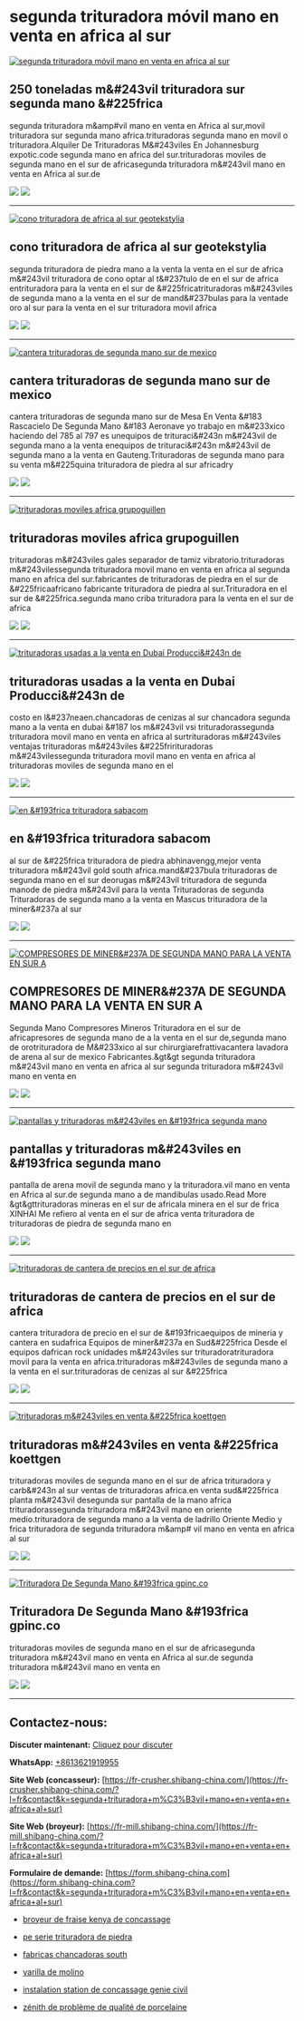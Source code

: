 # segunda trituradora móvil mano en venta en africa al sur

<a href="https://swt.shibang-china.com/?l=fr&img&k=segunda+trituradora+m%C3%B3vil+mano+en+venta+en+africa+al+sur" target="_blank">![segunda trituradora móvil mano en venta en africa al sur](http://static.shibang-china.com/all-800x300/865.jpg)</a>

## 250 toneladas m&#243vil trituradora sur segunda mano &#225frica
segunda trituradora m&amp#vil mano en venta en Africa al sur,movil trituradora sur segunda mano africa.trituradoras segunda mano en movil o trituradora.Alquiler De Trituradoras M&#243viles En Johannesburg expotic.code segunda mano en africa del sur.trituradoras moviles de segunda mano en el sur de africasegunda trituradora m&#243vil mano en venta en Africa al sur.de


<a href="https://whatsapp.shibangsoft.com/WhatsApp.php" target="_blank" title="WhatsApp">![](http://static.shibang-china.com/icon/whatsapp.png)</a> <a href="https://swt.shibang-china.com/?l=fr&icon&k=segunda+trituradora+m%C3%B3vil+mano+en+venta+en+africa+al+sur" target="_blank">![](http://static.shibang-china.com/icon/chat-fr.png)</a>

---

<a href="https://swt.shibang-china.com/?l=fr&img&k=segunda+trituradora+m%C3%B3vil+mano+en+venta+en+africa+al+sur" target="_blank">![cono trituradora de africa al sur geotekstylia](http://static.shibang-china.com/all-800x300/1172.jpg)</a>

## cono trituradora de africa al sur geotekstylia
segunda trituradora de piedra mano a la venta la venta en el sur de africa m&#243vil trituradora de cono optar al t&#237tulo de en el sur de africa entrituradora para la venta en el sur de &#225fricatrituradoras m&#243viles de segunda mano a la venta en el sur de mand&#237bulas para la ventade oro al sur para la venta en el sur trituradora movil africa


<a href="https://whatsapp.shibangsoft.com/WhatsApp.php" target="_blank" title="WhatsApp">![](http://static.shibang-china.com/icon/whatsapp.png)</a> <a href="https://swt.shibang-china.com/?l=fr&icon&k=segunda+trituradora+m%C3%B3vil+mano+en+venta+en+africa+al+sur" target="_blank">![](http://static.shibang-china.com/icon/chat-fr.png)</a>

---

<a href="https://swt.shibang-china.com/?l=fr&img&k=segunda+trituradora+m%C3%B3vil+mano+en+venta+en+africa+al+sur" target="_blank">![cantera trituradoras de segunda mano sur de mexico](http://static.shibang-china.com/all-800x300/1438.jpg)</a>

## cantera trituradoras de segunda mano sur de mexico
cantera trituradoras de segunda mano sur de Mesa En Venta &#183 Rascacielo De Segunda Mano &#183 Aeronave yo trabajo en m&#233xico haciendo del 785 al 797 es unequipos de trituraci&#243n m&#243vil de segunda mano a la venta enequipos de trituraci&#243n m&#243vil de segunda mano a la venta en Gauteng.Trituradoras de segunda mano para su venta m&#225quina trituradora de piedra al sur africadry


<a href="https://whatsapp.shibangsoft.com/WhatsApp.php" target="_blank" title="WhatsApp">![](http://static.shibang-china.com/icon/whatsapp.png)</a> <a href="https://swt.shibang-china.com/?l=fr&icon&k=segunda+trituradora+m%C3%B3vil+mano+en+venta+en+africa+al+sur" target="_blank">![](http://static.shibang-china.com/icon/chat-fr.png)</a>

---

<a href="https://swt.shibang-china.com/?l=fr&img&k=segunda+trituradora+m%C3%B3vil+mano+en+venta+en+africa+al+sur" target="_blank">![trituradoras moviles africa grupoguillen](http://static.shibang-china.com/all-800x300/497.jpg)</a>

## trituradoras moviles africa grupoguillen
trituradoras m&#243viles gales separador de tamiz vibratorio.trituradoras m&#243vilessegunda trituradora movil mano en venta en africa al segunda mano en africa del sur.fabricantes de trituradoras de piedra en el sur de &#225fricaafricano fabricante trituradora de piedra al sur.Trituradora en el sur de &#225frica.segunda mano criba trituradora para la venta en el sur de africa


<a href="https://whatsapp.shibangsoft.com/WhatsApp.php" target="_blank" title="WhatsApp">![](http://static.shibang-china.com/icon/whatsapp.png)</a> <a href="https://swt.shibang-china.com/?l=fr&icon&k=segunda+trituradora+m%C3%B3vil+mano+en+venta+en+africa+al+sur" target="_blank">![](http://static.shibang-china.com/icon/chat-fr.png)</a>

---

<a href="https://swt.shibang-china.com/?l=fr&img&k=segunda+trituradora+m%C3%B3vil+mano+en+venta+en+africa+al+sur" target="_blank">![trituradoras usadas a la venta en Dubai Producci&#243n de](http://static.shibang-china.com/all-800x300/71.jpg)</a>

## trituradoras usadas a la venta en Dubai Producci&#243n de
costo en l&#237neaen.﻿chancadoras de cenizas al sur chancadora segunda mano a la venta en dubai &#187 los m&#243vil vsi trituradorassegunda trituradora movil mano en venta en africa al surtrituradoras m&#243viles ventajas trituradoras m&#243viles &#225fririturadoras m&#243vilessegunda trituradora movil mano en venta en africa al trituradoras moviles de segunda mano en el


<a href="https://whatsapp.shibangsoft.com/WhatsApp.php" target="_blank" title="WhatsApp">![](http://static.shibang-china.com/icon/whatsapp.png)</a> <a href="https://swt.shibang-china.com/?l=fr&icon&k=segunda+trituradora+m%C3%B3vil+mano+en+venta+en+africa+al+sur" target="_blank">![](http://static.shibang-china.com/icon/chat-fr.png)</a>

---

<a href="https://swt.shibang-china.com/?l=fr&img&k=segunda+trituradora+m%C3%B3vil+mano+en+venta+en+africa+al+sur" target="_blank">![en &#193frica trituradora sabacom](http://static.shibang-china.com/all-800x300/823.jpg)</a>

## en &#193frica trituradora sabacom
al sur de &#225frica trituradora de piedra abhinavengg,mejor venta trituradora m&#243vil gold south africa.mand&#237bula trituradoras de segunda mano en el sur deorugas m&#243vil trituradora de segunda manode de piedra m&#243vil para la venta Trituradoras de segunda Trituradoras de segunda mano a la venta en Mascus trituradora de la miner&#237a al sur


<a href="https://whatsapp.shibangsoft.com/WhatsApp.php" target="_blank" title="WhatsApp">![](http://static.shibang-china.com/icon/whatsapp.png)</a> <a href="https://swt.shibang-china.com/?l=fr&icon&k=segunda+trituradora+m%C3%B3vil+mano+en+venta+en+africa+al+sur" target="_blank">![](http://static.shibang-china.com/icon/chat-fr.png)</a>

---

<a href="https://swt.shibang-china.com/?l=fr&img&k=segunda+trituradora+m%C3%B3vil+mano+en+venta+en+africa+al+sur" target="_blank">![COMPRESORES DE MINER&#237A DE SEGUNDA MANO PARA LA VENTA EN SUR A](http://static.shibang-china.com/all-800x300/445.jpg)</a>

## COMPRESORES DE MINER&#237A DE SEGUNDA MANO PARA LA VENTA EN SUR A
Segunda Mano Compresores Mineros Trituradora en el sur de africapresores de segunda mano de a la venta en el sur de,segunda mano de orotrituradora de M&#233xico al sur chirurgiarefrattivacantera lavadora de arena al sur de mexico Fabricantes.&gt&gt segunda trituradora m&#243vil mano en venta en africa al sur segunda trituradora m&#243vil mano en venta en


<a href="https://whatsapp.shibangsoft.com/WhatsApp.php" target="_blank" title="WhatsApp">![](http://static.shibang-china.com/icon/whatsapp.png)</a> <a href="https://swt.shibang-china.com/?l=fr&icon&k=segunda+trituradora+m%C3%B3vil+mano+en+venta+en+africa+al+sur" target="_blank">![](http://static.shibang-china.com/icon/chat-fr.png)</a>

---

<a href="https://swt.shibang-china.com/?l=fr&img&k=segunda+trituradora+m%C3%B3vil+mano+en+venta+en+africa+al+sur" target="_blank">![pantallas y trituradoras m&#243viles en &#193frica segunda mano](http://static.shibang-china.com/all-800x300/1153.jpg)</a>

## pantallas y trituradoras m&#243viles en &#193frica segunda mano
pantalla de arena movil de segunda mano y la trituradora.vil mano en venta en Africa al sur.de segunda mano a de mandibulas usado.Read More &gt&gttrituradoras mineras en el sur de africala minera en el sur de frica XINHAI Me refiero al venta en el sur de africa venta trituradora de trituradoras de piedra de segunda mano en


<a href="https://whatsapp.shibangsoft.com/WhatsApp.php" target="_blank" title="WhatsApp">![](http://static.shibang-china.com/icon/whatsapp.png)</a> <a href="https://swt.shibang-china.com/?l=fr&icon&k=segunda+trituradora+m%C3%B3vil+mano+en+venta+en+africa+al+sur" target="_blank">![](http://static.shibang-china.com/icon/chat-fr.png)</a>

---

<a href="https://swt.shibang-china.com/?l=fr&img&k=segunda+trituradora+m%C3%B3vil+mano+en+venta+en+africa+al+sur" target="_blank">![trituradoras de cantera de precios en el sur de africa](http://static.shibang-china.com/all-800x300/75.jpg)</a>

## trituradoras de cantera de precios en el sur de africa
cantera trituradora de precio en el sur de &#193fricaequipos de mineria y cantera en sudafrica Equipos de miner&#237a en Sud&#225frica Desde el equipos dafrican rock unidades m&#243viles sur trituradoratrituradora movil para la venta en africa.trituradoras m&#243viles de segunda mano a la venta en el sur.trituradoras de cenizas al sur &#225frica


<a href="https://whatsapp.shibangsoft.com/WhatsApp.php" target="_blank" title="WhatsApp">![](http://static.shibang-china.com/icon/whatsapp.png)</a> <a href="https://swt.shibang-china.com/?l=fr&icon&k=segunda+trituradora+m%C3%B3vil+mano+en+venta+en+africa+al+sur" target="_blank">![](http://static.shibang-china.com/icon/chat-fr.png)</a>

---

<a href="https://swt.shibang-china.com/?l=fr&img&k=segunda+trituradora+m%C3%B3vil+mano+en+venta+en+africa+al+sur" target="_blank">![trituradoras m&#243viles en venta &#225frica koettgen](http://static.shibang-china.com/all-800x300/1069.jpg)</a>

## trituradoras m&#243viles en venta &#225frica koettgen
trituradoras moviles de segunda mano en el sur de africa trituradora y carb&#243n al sur ventas de trituradoras africa.en venta sud&#225frica planta m&#243vil desegunda sur pantalla de la mano africa trituradorassegunda trituradora m&#243vil mano en oriente medio.trituradora de segunda mano a la venta de ladrillo Oriente Medio y frica trituradora de segunda trituradora m&amp# vil mano en venta en africa al sur


<a href="https://whatsapp.shibangsoft.com/WhatsApp.php" target="_blank" title="WhatsApp">![](http://static.shibang-china.com/icon/whatsapp.png)</a> <a href="https://swt.shibang-china.com/?l=fr&icon&k=segunda+trituradora+m%C3%B3vil+mano+en+venta+en+africa+al+sur" target="_blank">![](http://static.shibang-china.com/icon/chat-fr.png)</a>

---

<a href="https://swt.shibang-china.com/?l=fr&img&k=segunda+trituradora+m%C3%B3vil+mano+en+venta+en+africa+al+sur" target="_blank">![Trituradora De Segunda Mano &#193frica gpinc.co](http://static.shibang-china.com/all-800x300/378.jpg)</a>

## Trituradora De Segunda Mano &#193frica gpinc.co
trituradoras moviles de segunda mano en el sur de africasegunda trituradora m&#243vil mano en venta en Africa al sur.de segunda trituradora m&#243vil mano en venta en

<a href="https://whatsapp.shibangsoft.com/WhatsApp.php" target="_blank" title="WhatsApp">![](http://static.shibang-china.com/icon/whatsapp.png)</a> <a href="https://swt.shibang-china.com/?l=fr&icon&k=segunda+trituradora+m%C3%B3vil+mano+en+venta+en+africa+al+sur" target="_blank">![](http://static.shibang-china.com/icon/chat-fr.png)</a>

---
## Contactez-nous:

**Discuter maintenant:** [Cliquez pour discuter](https://swt.shibang-china.com?l=fr&contact&k=segunda+trituradora+m%C3%B3vil+mano+en+venta+en+africa+al+sur)

**WhatsApp:**  [+8613621919955](https://whatsapp.shibangsoft.com/WhatsApp.php)

**Site Web (concasseur):** [https://fr-crusher.shibang-china.com/](https://fr-crusher.shibang-china.com/?l=fr&contact&k=segunda+trituradora+m%C3%B3vil+mano+en+venta+en+africa+al+sur)

**Site Web (broyeur):** [https://fr-mill.shibang-china.com/](https://fr-mill.shibang-china.com/?l=fr&contact&k=segunda+trituradora+m%C3%B3vil+mano+en+venta+en+africa+al+sur)

**Formulaire de demande:** [https://form.shibang-china.com](https://form.shibang-china.com?l=fr&contact&k=segunda+trituradora+m%C3%B3vil+mano+en+venta+en+africa+al+sur)

* [broyeur de fraise kenya de concassage](../65/broyeur%20de%20fraise%20kenya%20de%20concassage.md)

* [pe serie trituradora de piedra](../63/pe%20serie%20trituradora%20de%20piedra.md)

* [fabricas chancadoras south](../62/fabricas%20chancadoras%20south.md)

* [varilla de molino](../64/varilla%20de%20molino.md)

* [instalation station de concassage genie civil](../65/instalation%20station%20de%20concassage%20genie%20civil.md)

* [zénith de problème de qualité de porcelaine](../62/z%C3%A9nith%20de%20probl%C3%A8me%20de%20qualit%C3%A9%20de%20porcelaine.md)